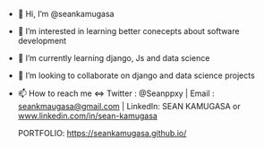 - 👋 Hi, I’m @seankamugasa
- 👀 I’m interested in learning better conecepts about software development
- 🌱 I’m currently learning django, Js and data science
- 💞️ I’m looking to collaborate on django and data science projects
- 📫 How to reach me <=>
     Twitter : @Seanppxy | Email   : seankmaugasa@gmail.com | LinkedIn: SEAN KAMUGASA or www.linkedin.com/in/sean-kamugasa
     
     PORTFOLIO: https://seankamugasa.github.io/
